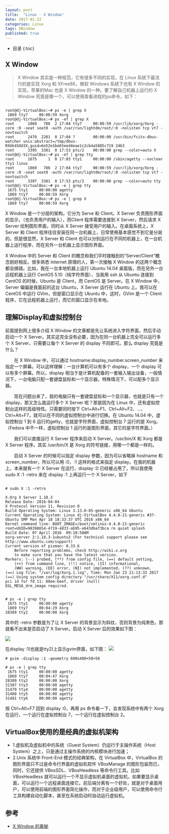 ```yaml
---
layout: post
title:  "Linux - X Window"
date: 2017-01-22
categories: Linux
tags: XWindow
published: true
---
```

* 目录
{:toc}


## X Window

> X Window 其实是一种规范，它有很多不同的实现，在 Linux 系统下最流行的是实现 Xorg 和 XFree86，微软 Windows 系统下也有 X Window 的实现，苹果的Mac 也是 X Window 的一种。要了解自己机器上运行的 X Window 究竟是哪一个，可以使用查看进程的ps命令，如下：


```plain

root@dj-VirtualBox:~# ps -e | grep X
 1869 tty7     00:00:59 Xorg
root@dj-VirtualBox:~# ps -ef | grep X
root      1869   786  2 17:04 tty7     00:00:59 /usr/lib/xorg/Xorg -core :0 -seat seat0 -auth /var/run/lightdm/root/:0 -nolisten tcp vt7 -novtswitch
root      2470  2201  0 17:04 ?        00:00:00 /usr/bin/fcitx-dbus-watcher unix:abstract=/tmp/dbus-RXUk4SOd3X,guid=6e52e1be65eed4eae1c2cb4a5885c719 2463
root      3395  3381  0 17:53 pts/2    00:00:00 grep --color=auto X
root@dj-VirtualBox:~# ps -ef | grep tty
root      1675     1  0 17:03 tty1     00:00:00 /sbin/agetty --noclear tty1 linux
root      1869   786  2 17:04 tty7     00:00:59 /usr/lib/xorg/Xorg -core :0 -seat seat0 -auth /var/run/lightdm/root/:0 -nolisten tcp vt7 -novtswitch
root      3397  3381  0 17:53 pts/2    00:00:00 grep --color=auto tty
root@dj-VirtualBox:~# ps -e | grep tty
 1675 tty1     00:00:00 agetty
 1869 tty7     00:00:59 Xorg
root@dj-VirtualBox:~# ps -e | grep X
 1869 tty7     00:00:59 Xorg

```

X Window 是一个分层的架构，它分为 Serve 和 Client。X Server 负责图形界面的显示，（也负责用户的输入），而Client 程序需要连接到 X Server，然后请求 X Server 绘制图形界面，同时从 X Server 接受用户的输入。在桌面系统上，X Server 和 Client 程序往往安装在同一台机器上，日常使用基本感觉不到它是分层的。但是很显然，X Server 和 Client 也可以分别运行在不同的机器上，在一台机器上运行程序，而在另外一台机器上显示图形界面。

X Window 中的 Server 和 Client 的概念和我们平时接触到的“Server/Client”概念刚好相反。很多熟悉 Internet 原理的人，第一次接触 X Window 的这两个概念都会搞错。比如，我在一台本地机器上运行 Ubuntu 14.04 桌面版，而在另外一台远程机器上运行 CentOS 5.10（纯字符界面），当我用 ssh 从 Ubuntu 连接到 CentOS 的时候，Ubuntu 是 Client，而 CentOS 是 Server。在 X Window 中，Server 偏偏是我面前的这台 Ubuntu，X Server 运行在 Ubuntu 上。我可以在 CentOS 中运行 GVim，但是窗口显示在 Ubuntu 中，这时，GVim 是一个 Client 程序，它在远程机器上运行，而它的窗口显示在本地。

## 理解Display和虚拟控制台

前面提到网上很多介绍 X Window 的文章都是先让系统进入字符界面，然后手动启动一个 X Server。其实这完全没有必要，因为在同一台机器上完全可以运行多个 X Server，只需要让每个 X Server 的 display 不同即可。那么 display 究竟是什么？

　　在 X Window 中，可以通过 hostname:display_number.screen_number 来指定一个屏幕。可以这样理解：一台计算机可以有多个 display，一个 display 可以有多个屏幕。所以，display 相当于是计算机配备的一套输入输出设备，一般情况下，一台电脑只配一套键盘鼠标和一个显示器，特殊情况下，可以配多个显示器。

　　现在问题出来了，我的电脑只有一套键盘鼠标和一个显示器，也就是只有一个 display，那又怎么能运行多个 X Server 呢？那是因为在 Linux 中，还有虚拟控制台这样的高级特性。只需要同时按下 Ctrl+Alt+F1、Ctrl+Alt+F2、...、Ctrl+Alt+F7，就可以在不同的虚拟控制台中进行切换。在 Ubuntu 14.04 中，虚拟控制台 1 到 6 运行的getty，也就是字符界面，虚拟控制台 7 运行的是 Xorg。（Fedora 中不一样，虚拟控制台 1 运行的是图形界面，其它的是字符界面。）

　　我们可以直接运行 X Server 程序来启动 X Server。/usr/bin/X 和 Xorg 都是 X Server 程序。其实 /usr/bin/X 是 Xorg 的符号链接，用哪一个都是一样的。

　　启动 X Server 的时候可以指定 display 参数，因为可以省略掉 hostname 和 screen_number，所以可以用 :0，:1 这样的格式来指定 display。在我的机器上，本来就有一个 X Server 在运行，display :0 已经被占用了，所以我使用 sudo X :1 -retro 来在 display :1 上再运行一个 X Server，如下

```plain

# sudo X :1 -retro

X.Org X Server 1.18.3
Release Date: 2016-04-04
X Protocol Version 11, Revision 0
Build Operating System: Linux 3.13.0-85-generic x86_64 Ubuntu
Current Operating System: Linux dj-VirtualBox 4.4.0-21-generic #37-Ubuntu SMP Mon Apr 18 18:33:37 UTC 2016 x86_64
Kernel command line: BOOT_IMAGE=/boot/vmlinuz-4.4.0-21-generic root=UUID=98398654-4719-4d33-ab95-e643dbaf3bca ro quiet splash
Build Date: 07 April 2016  09:18:50AM
xorg-server 2:1.18.3-1ubuntu2 (For technical support please see http://www.ubuntu.com/support)
Current version of pixman: 0.33.6
	Before reporting problems, check http://wiki.x.org
	to make sure that you have the latest version.
Markers: (--) probed, (**) from config file, (==) default setting,
	(++) from command line, (!!) notice, (II) informational,
	(WW) warning, (EE) error, (NI) not implemented, (??) unknown.
(==) Log file: "/var/log/Xorg.1.log", Time: Mon Jan 23 21:13:33 2017
(==) Using system config directory "/usr/share/X11/xorg.conf.d"
pci id for fd 11: 80ee:beef, driver (null)
EGL_MESA_drm_image required.


# ps -e | grep tty
 1675 tty1     00:00:00 agetty
 1869 tty7     00:04:29 Xorg
28389 tty2     00:00:00 Xorg

```
其中的 -retro 参数是为了让 X Server 的背景显示为斜纹，否则背景为纯黑色，那就看不出来是否启动了 X Server。启动 X Server 后的效果如下图：

![](/{{site.url}}/assets/2017/02/VirtualBox_Ubuntu16_X_1.png)

在display :1(也就是tty2)上显示gvim界面，如下图：
![](/{{site.url}}/assets/2017/02/VirtualBox_Ubuntu16_X_2.png)

```plain
# gvim -display :1 -geometry 600x480+50+50

# ps -e | grep tty
 1675 tty1     00:00:00 agetty
 1869 tty7     00:04:47 Xorg
28389 tty2     00:00:00 Xorg
31307 tty3     00:00:00 agetty
31479 tty4     00:00:00 agetty
31480 tty5     00:00:00 agetty
31481 tty6     00:00:00 agetty

```
按 Ctrl+Alt+F7 回到 display :0，再用 ps 命令看一下，会发现系统中有两个 Xorg 在运行，一个运行在虚拟控制台 7，一个运行在虚拟控制台 2。

## VirtualBox使用的是经典的虚拟机架构
- 1.虚拟机及虚拟机中的系统（Guest System）仍运行于主操作系统（Host System）之上，只是通过主操作系统的内核模块进行加速；
- 2.Unix 系统中 Front-End 模式的经典架构，在 VirtualBox 中，VirtualBox 的图形界面只不过是命令行界面的虚拟机软件 VBoxManage 的图形包装而已，同时，它还提供 VBoxSDL、VBoxHeadless 等命令行工具。比如 VBoxHeadless 就可以运行一个不显示虚拟机桌面的虚拟机，如果要显示桌面，可以运行一个远程桌面连接它。前后端分离有一个好处，就是对于桌面用户，可以使用前端的图形界面简化操作，而对于企业级用户，可以使用命令行工具构建自动化脚本，甚至在系统启动时自动运行虚拟机。


## 参考

- [X Window 的奥秘](http://www.cnblogs.com/youxia/p/linux003.html)

